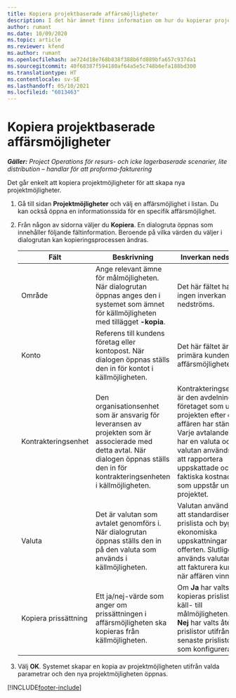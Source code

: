 ```yaml
---
title: Kopiera projektbaserade affärsmöjligheter
description: I det här ämnet finns information om hur du kopierar projektbaserade affärsmöjligheter i Project Operations.
author: rumant
ms.date: 10/09/2020
ms.topic: article
ms.reviewer: kfend
ms.author: rumant
ms.openlocfilehash: ae724d18e768b838f388b6fd089bfa657c937da1
ms.sourcegitcommit: 40f68387f594180af64a5e5c748b6efa188bd300
ms.translationtype: HT
ms.contentlocale: sv-SE
ms.lasthandoff: 05/10/2021
ms.locfileid: "6013463"
---
```

# <a name="copy-project-based-opportunities"></a>Kopiera projektbaserade affärsmöjligheter

_**Gäller:** Project Operations för resurs- och icke lagerbaserade scenarier, lite distribution – handlar för att proforma-fakturering_


Det går enkelt att kopiera projektmöjligheter för att skapa nya projektmöjligheter. 

1. Gå till sidan **Projektmöjligheter** och välj en affärsmöjlighet i listan. Du kan också öppna en informationssida för en specifik affärsmöjlighet. 
2. Från någon av sidorna väljer du **Kopiera**. En dialogruta öppnas som innehåller följande fältinformation. Beroende på vilka värden du väljer i dialogrutan kan kopieringsprocessen ändras.

    | **Fält** | **Beskrivning** | **Inverkan nedströms** |
    | --- | --- | --- |
    | Område | Ange relevant ämne för målmöjligheten. När dialogrutan öppnas anges den i systemet som ämnet för källmöjligheten med tillägget **-kopia**. | Det här fältet har ingen inverkan nedströms. |
    | Konto | Referens till kundens företag eller kontopost. När dialogen öppnas ställs den in för kontot i källmöjligheten. | Det här fältet är den primära kunden i affärsmöjligheten. |
    | Kontrakteringsenhet | Den organisationsenhet som är ansvarig för leveransen av projekten som är associerade med detta avtal. När dialogen öppnas ställs den in för kontrakteringsenheten i källmöjligheten. | Kontrakteringsenheten är den avdelning i företaget som utför projekten efter det att affären har stängts. Varje avtalande enhet har en valuta och valutan används för att rapportera uppskattade och faktiska kostnader som uppstår under projektet. |
    | Valuta | Det är valutan som avtalet genomförs i. När dialogrutan öppnas ställs den in på den valuta som används i källmöjligheten. | Valutan används för att standardisera en prislista och bygga ekonomiska uppskattningar för offerten. Slutligen används valutan för att fakturera kunden när affären vinns. |
    | Kopiera prissättning | Ett ja/nej-värde som anger om prissättningen i affärsmöjligheten ska kopieras från källmöjligheten. | Om **Ja** har valts kopieras prislistor från käll- till målmöjligheten. Om **Nej** har valts återställs prislistor utifrån de senaste prislistorna som konfigurerades. |

3. Välj **OK**. Systemet skapar en kopia av projektmöjligheten utifrån valda parametrar och den nya projektmöjligheten öppnas.


[!INCLUDE[footer-include](../includes/footer-banner.md)]